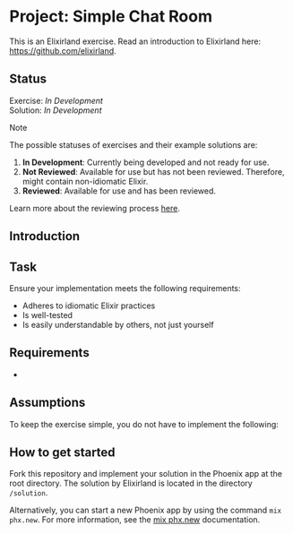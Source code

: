 # Project: Simple Chat Room
This is an Elixirland exercise. Read an introduction to Elixirland here: https://github.com/elixirland.

## Status
Exercise: *In Development*<br>
Solution: *In Development*

> [!NOTE]  
> The possible statuses of exercises and their example solutions are:
> 
>   1. **In Development**: Currently being developed and not ready for use.
>   1. **Not Reviewed**: Available for use but has not been reviewed. Therefore, might contain non-idiomatic Elixir.
>   1. **Reviewed**: Available for use and has been reviewed.
>
> Learn more about the reviewing process [here](https://elixirland.dev/reviewing).

## Introduction

## Task
Ensure your implementation meets the following requirements:
  - Adheres to idiomatic Elixir practices
  - Is well-tested
  - Is easily understandable by others, not just yourself

## Requirements
  -

## Assumptions
To keep the exercise simple, you do not have to implement the following:

## How to get started
Fork this repository and implement your solution in the Phoenix app at the root directory. The solution by Elixirland is located in the directory `/solution`.

Alternatively, you can start a new Phoenix app by using the command `mix phx.new`. For more information, see the [mix phx.new](https://hexdocs.pm/phoenix/Mix.Tasks.Phx.New.html) documentation.
